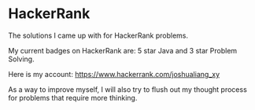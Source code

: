 # HackerRank
The solutions I came up with for HackerRank problems.

My current badges on HackerRank are: 5 star Java and 3 star Problem Solving.

Here is my account: https://www.hackerrank.com/joshualiang_xy

As a way to improve myself, I will also try to flush out my thought process for problems that require more thinking.
